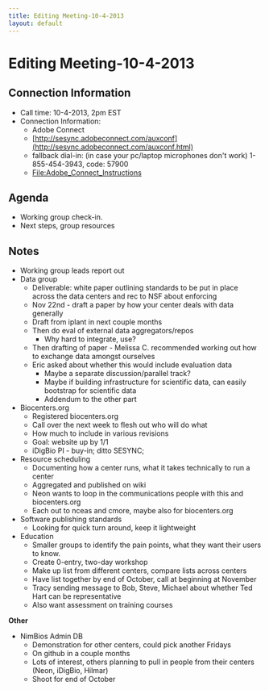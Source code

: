 ```yaml
---
title: Editing Meeting-10-4-2013
layout: default
---
```

# Editing Meeting-10-4-2013 

## Connection Information 

* Call time: 10-4-2013, 2pm EST
* Connection Information:      
  * Adobe Connect
  * [http://sesync.adobeconnect.com/auxconf](http://sesync.adobeconnect.com/auxconf.html)
  * fallback dial-in: (in case your pc/laptop microphones don't work) 1-855-454-3943, code: 57900
  * [File:Adobe_Connect_Instructions](File-Adobe_Connect_Instructions_-_remote.pdf)

## Agenda 

* Working group check-in.
* Next steps, group resources

## Notes 

* Working group leads report out
* Data group
  * Deliverable: white paper outlining standards to be put in place across the data centers and rec to NSF about enforcing
  * Nov 22nd - draft a paper by how your center deals with data generally
  * Draft from iplant in next couple months
  * Then do eval of external data aggregators/repos
    * Why hard to integrate, use?
  * Then drafting of paper - Melissa C. recommended working out how to exchange data amongst ourselves
  * Eric asked about whether this would include evaluation data
    * Maybe a separate discussion/parallel track?
    * Maybe if building infrastructure for scientific data, can easily bootstrap for scientific data
    * Addendum to the other part
* Biocenters.org
  * Registered biocenters.org
  * Call over the next week to flesh out who will do what
  * How much to include in various revisions
  * Goal: website up by 1/1
  * iDigBio PI - buy-in; ditto SESYNC;
* Resource scheduling
  * Documenting how a center runs, what it takes technically to run a center
  * Aggregated and published on wiki
  * Neon wants to loop in the communications people with this and biocenters.org
  * Each out to nceas and cmore, maybe also for biocenters.org
* Software publishing standards
  * Looking for quick turn around, keep it lightweight
* Education
  * Smaller groups to identify the pain points, what they want their users to know.
  * Create 0-entry, two-day workshop
  * Make up list from different centers, compare lists across centers
  * Have list together by end of October, call at beginning at November
  * Tracy sending message to Bob, Steve, Michael about whether Ted Hart can be representative
  * Also want assessment on training courses
  
**Other**

* NimBios Admin DB
  * Demonstration for other centers, could pick another Fridays
  * On github in a couple months
  * Lots of interest, others planning to pull in people from their centers (Neon, iDigBio, Hilmar)
  * Shoot for end of October


